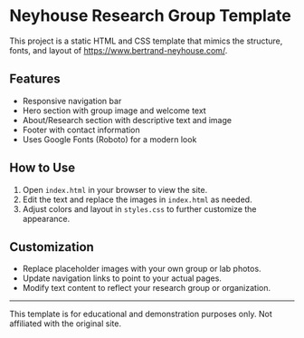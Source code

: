 # Neyhouse Research Group Template

This project is a static HTML and CSS template that mimics the structure, fonts, and layout of https://www.bertrand-neyhouse.com/.

## Features
- Responsive navigation bar
- Hero section with group image and welcome text
- About/Research section with descriptive text and image
- Footer with contact information
- Uses Google Fonts (Roboto) for a modern look

## How to Use
1. Open `index.html` in your browser to view the site.
2. Edit the text and replace the images in `index.html` as needed.
3. Adjust colors and layout in `styles.css` to further customize the appearance.

## Customization
- Replace placeholder images with your own group or lab photos.
- Update navigation links to point to your actual pages.
- Modify text content to reflect your research group or organization.

---
This template is for educational and demonstration purposes only. Not affiliated with the original site.
